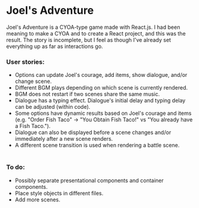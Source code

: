 # Joel's Adventure

  Joel's Adventure is a CYOA-type game made with React.js. I had been meaning to make a CYOA and to create a React project, and this was
  the result. The story is incomplete, but I feel as though I've already set everything up as far as interactions go. 
  
  
### User stories: <br />
* Options can update Joel's courage, add items, show dialogue, and/or change scene.<br />
* Different BGM plays depending on which scene is currently rendered. <br />
* BGM does not restart if two scenes share the same music. <br />
* Dialogue has a typing effect. Dialogue's initial delay and typing delay can be adjusted (within code). <br />
* Some options have dynamic results based on Joel's courage and items (e.g. "Order Fish Taco" -> "You Obtain Fish Taco!" vs "You already have a Fish Taco.").<br />
* Dialogue can also be displayed before a scene changes and/or immediately after a new scene renders.<br />
* A different scene transition is used when rendering a battle scene. <br /><br />
    
###  To do: <br />
* Possibly separate presentational components and container components. <br />
* Place style objects in different files. <br />
* Add more scenes. <br />
